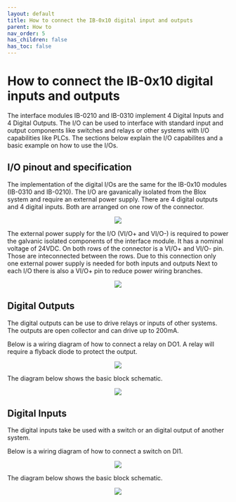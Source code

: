 ```yaml
---
layout: default
title: How to connect the IB-0x10 digital input and outputs
parent: How to
nav_order: 5
has_children: false
has_toc: false
---
```


# How to connect the IB-0x10 digital inputs and outputs

The interface modules IB-0210 and IB-0310 implement 4 Digital Inputs and 4 Digital Outputs. The I/O can be used to interface with standard input and output components like switches and relays or other systems with I/O capabilities like PLCs. The sections below explain the I/O capabilites and a basic example on how to use the I/Os.


## I/O pinout and specification

The implementation of the digital I/Os are the same for the IB-0x10 modules (IB-0310 and IB-0210). The I/O are gavanically isolated from the Blox system and require an external power supply. 
There are 4 digital outputs and 4 digital inputs. Both are arranged on one row of the connector.

<p align="center">
<img src="/assets/images/pages/interface-blox/IB-0310/IB-0x10-IO-Pinout.svg">
</p>


The external power supply for the I/O (VI/O+ and VI/O-) is required to power the galvanic isolated components of the interface module. It has a nominal voltage of 24VDC. 
On both rows of the connector is a VI/O+ and VI/O- pin. Those are inteconnected between the rows. Due to this connection only one external power supply is needed for both inputs and outputs
Next to each I/O there is also a VI/O+ pin to reduce power wiring branches. 

<p align="center">
<img src="/assets/images/pages/interface-blox/IB-0310/IB-0x10-IO-Power-Pinout.svg">
</p>

## Digital Outputs

The digital outputs can be use to drive relays or inputs of other systems. The outputs are open collector and can drive up to 200mA. 

Below is a wiring diagram of how to connect a relay on DO1. A relay will require a flyback diode to protect the output. 

<p align="center">
<img src="/assets/images/pages/interface-blox/IB-0310/IB-0x10-IO-Relay-connection-pinout.svg">
</p>

The diagram below shows the basic block schematic.   

<p align="center">
<img src="/assets/images/pages/interface-blox/IB-0310/IB-0x10-IO-Relay-connection.svg">
</p>


## Digital Inputs

The digital inputs take be used with a switch or an digital output of another system. 

Below is a wiring diagram of how to connect a switch on DI1. 

<p align="center">
<img src="/assets/images/pages/interface-blox/IB-0310/IB-0x10-IO-Input-connection-wiring.svg">
</p>


The diagram below shows the basic block schematic.   

<p align="center">
<img src="/assets/images/pages/interface-blox/IB-0310/IB-0x10-IO-Input-Connection.svg">
</p>







